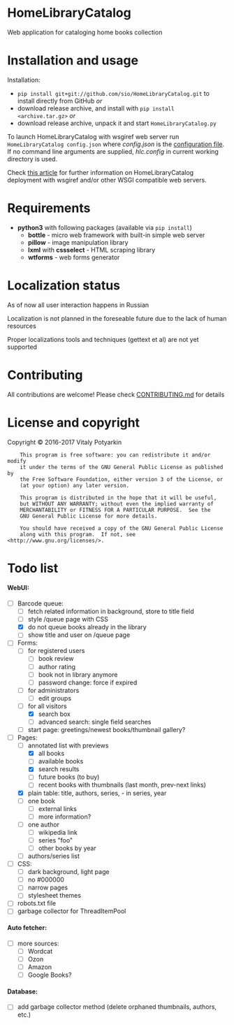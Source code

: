 # HomeLibraryCatalog
Web application for cataloging home books collection


# Installation and usage
Installation:
* `pip install git+git://github.com/sio/HomeLibraryCatalog.git` to install
directly from GitHub *or*
* download release archive, and install with `pip install <archive.tar.gz>` *or*
* download release archive, unpack it and start `HomeLibraryCatalog.py`

To launch HomeLibraryCatalog with wsgiref web server run
`HomeLibraryCatalog config.json` where *config.json* is the
[configuration file][1]. If no command line arguments are supplied,
*hlc.config* in current working directory is used.

Check [this article][2] for further information on HomeLibraryCatalog
deployment with wsgiref and/or other WSGI compatible web servers.

[1]: docs/configuration.md
[2]: docs/deployment.md


# Requirements
* **python3** with following packages (available via `pip install`)
    * **bottle** - micro web framework with built-in simple web server
    * **pillow** - image manipulation library
    * **lxml** with **cssselect** - HTML scraping library
    * **wtforms** - web forms generator


# Localization status
As of now all user interaction happens in Russian

Localization is not planned in the foreseable future due to the lack of human
resources

Proper localizations tools and techniques (gettext et al) are not yet supported


# Contributing
All contributions are welcome!
Please check [CONTRIBUTING.md](CONTRIBUTING.md) for details


# License and copyright
Copyright © 2016-2017 Vitaly Potyarkin
```
    This program is free software: you can redistribute it and/or modify
    it under the terms of the GNU General Public License as published by
    the Free Software Foundation, either version 3 of the License, or
    (at your option) any later version.

    This program is distributed in the hope that it will be useful,
    but WITHOUT ANY WARRANTY; without even the implied warranty of
    MERCHANTABILITY or FITNESS FOR A PARTICULAR PURPOSE.  See the
    GNU General Public License for more details.

    You should have received a copy of the GNU General Public License
    along with this program.  If not, see <http://www.gnu.org/licenses/>.
```


# Todo list
#### WebUI:
- [ ] Barcode queue:
    - [ ] fetch related information in background, store to title field
    - [ ] style /queue page with CSS
    - [x] do not queue books already in the library
    - [ ] show title and user on /queue page
- [ ] Forms:
    - [ ] for registered users
        - [ ] book review
        - [ ] author rating
        - [ ] book not in library anymore
        - [ ] password change: force if expired
    - [ ] for administrators
        - [ ] edit groups
    - [ ] for all visitors
        - [x] search box
        - [ ] advanced search: single field searches
    - [ ] start page: greetings/newest books/thumbnail gallery?
- [ ] Pages:
    - [ ] annotated list with previews
        - [x] all books
        - [ ] available books
        - [x] search results
        - [ ] future books (to buy)
        - [ ] recent books with thumbnails (last month, prev-next links)
    - [x] plain table: title, authors, series, - in series, year
    - [ ] one book
        - [ ] external links
        - [ ] more information?
    - [ ] one author
        - [ ] wikipedia link
        - [ ] series "foo"
        - [ ] other books by year
    - [ ] authors/series list
- [ ] CSS:
    - [ ] dark background, light page
    - [ ] no #000000
    - [ ] narrow pages
    - [ ] stylesheet themes
- [ ] robots.txt file
- [ ] garbage collector for ThreadItemPool

#### Auto fetcher:
- [ ] more sources:
    - [ ] Wordcat
    - [ ] Ozon
    - [ ] Amazon
    - [ ] Google Books?

#### Database:
- [ ] add garbage collector method (delete orphaned thumbnails, authors, etc.)
